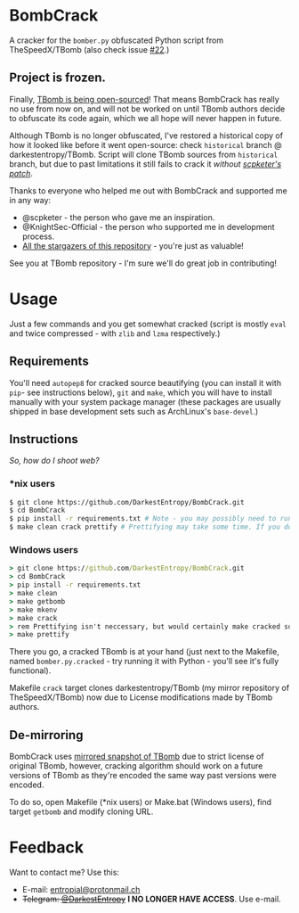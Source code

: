 # BombCrack
A cracker for the `bomber.py` obfuscated Python script from TheSpeedX/TBomb (also check issue [#22](https://github.com/TheSpeedX/TBomb/issues/22).)

## Project is frozen.
Finally, [TBomb is being open-sourced](https://github.com/TheSpeedX/TBomb/issues/41)!
That means BombCrack has really no use from now on, and will not be worked on until TBomb authors decide to obfuscate its code again, which we all hope will never happen in future.

Although TBomb is no longer obfuscated, I've restored a historical copy of how it looked like before
it went open-source: check `historical` branch @ darkestentropy/TBomb.
Script will clone TBomb sources from `historical` branch, but due to past limitations it still
fails to crack it *without [scpketer's patch](https://github.com/darkestentropy/bombcrack/issues/4)*.

Thanks to everyone who helped me out with BombCrack and supported me in any way:
* @scpketer - the person who gave me an inspiration.
* @KnightSec-Official - the person who supported me in development process.
* [All the stargazers of this repository](https://github.com/darkestentropy/bombcrack/stargazers) - you're just as valuable!

See you at TBomb repository - I'm sure we'll do great job in contributing!

# Usage
Just a few commands and you get somewhat cracked (script is mostly `eval` and twice compressed - with `zlib` and `lzma` respectively.)

## Requirements
You'll need `autopep8` for cracked source beautifying
(you can install it with `pip`- see instructions below),
`git` and `make`, which you will have to install manually with your system package manager (these packages are usually shipped in base development sets such as ArchLinux's `base-devel`.)

## Instructions
_So, how do I shoot web?_

### \*nix users
```bash
$ git clone https://github.com/DarkestEntropy/BombCrack.git
$ cd BombCrack
$ pip install -r requirements.txt # Note - you may possibly need to run this as root or append --user flag
$ make clean crack prettify # Prettifying may take some time. If you don't want it - remove 'prettify' target
```

### Windows users
```bat
> git clone https://github.com/DarkestEntropy/BombCrack.git
> cd BombCrack
> pip install -r requirements.txt
> make clean
> make getbomb
> make mkenv
> make crack
> rem Prettifying isn't neccessary, but would certainly make cracked source cleaner.
> make prettify
```

There you go, a cracked TBomb is at your hand (just next to the Makefile, named `bomber.py.cracked` - try running it with Python - you'll see it's fully functional).

Makefile `crack` target clones darkestentropy/TBomb (my mirror repository of TheSpeedX/TBomb)
now due to License modifications made by TBomb authors.

## De-mirroring
BombCrack uses [mirrored snapshot of TBomb](https://github.com/DarkestEntropy/TBomb)
due to strict license of original TBomb, however, cracking algorithm should work
on a future versions of TBomb as they're encoded the same way past versions were encoded.

To do so, open Makefile (\*nix users) or Make.bat (Windows users), find target `getbomb` and
modify cloning URL.

# Feedback
Want to contact me? Use this:
* E-mail: [entropial@protonmail.ch](mailto:entropial@protonmail.ch)
* ~~Telegram: [@DarkestEntropy](https://t.me/DarkestEntropy)~~ **I NO LONGER HAVE ACCESS**. Use e-mail.
